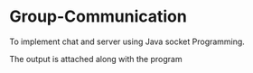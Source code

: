 # Group-Communication

To implement chat and server using Java socket Programming.

The output is attached along with the program
